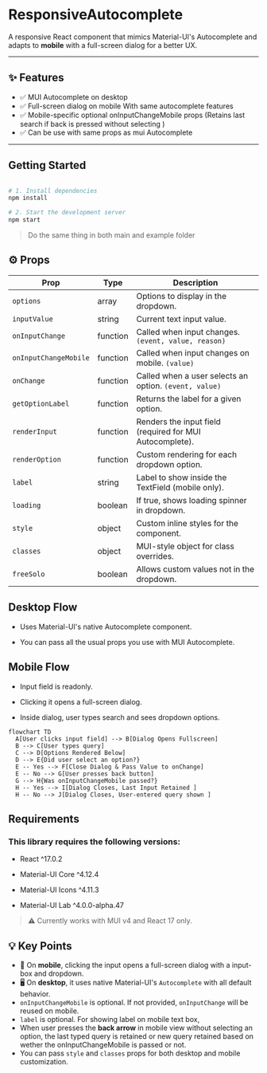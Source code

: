 #  ResponsiveAutocomplete

A responsive React component that mimics Material-UI's Autocomplete and adapts to **mobile** with a full-screen dialog for a better UX.

---

## ✨ Features

- ✅ MUI Autocomplete on desktop  
- ✅ Full-screen dialog on mobile With same autocomplete features 
- ✅ Mobile-specific optional onInputChangeMobile props  (Retains last search if back is pressed without selecting )
- ✅ Can be use with same props as mui Autocomplete

---

##  Getting Started

```bash

# 1. Install dependencies
npm install

# 2. Start the development server
npm start
```

> Do the same thing in both main and example folder

## ⚙️ Props

| Prop                  | Type       | Description |
|-----------------------|------------|-------------|
| `options`             | array      | Options to display in the dropdown. |
| `inputValue`          | string     | Current text input value. |
| `onInputChange`       | function   | Called when input changes. `(event, value, reason)` |
| `onInputChangeMobile` | function   | Called when input changes on mobile. `(value)` |
| `onChange`            | function   | Called when a user selects an option. `(event, value)` |
| `getOptionLabel`      | function   | Returns the label for a given option. |
| `renderInput`         | function   | Renders the input field (required for MUI Autocomplete). |
| `renderOption`        | function   | Custom rendering for each dropdown option. |
| `label`               | string     | Label to show inside the TextField (mobile only). |
| `loading`             | boolean    | If true, shows loading spinner in dropdown. |
| `style`               | object     | Custom inline styles for the component. |
| `classes`             | object     | MUI-style object for class overrides. |
| `freeSolo`            | boolean    | Allows custom values not in the dropdown. |

## Desktop Flow

- Uses Material-UI's native Autocomplete component.

- You can pass all the usual props you use with MUI Autocomplete.


## Mobile Flow

- Input field is readonly.

- Clicking it opens a full-screen dialog.

- Inside dialog, user types search and sees dropdown options.

```mermaid
flowchart TD
  A[User clicks input field] --> B[Dialog Opens Fullscreen]
  B --> C[User types query]
  C --> D[Options Rendered Below]
  D --> E{Did user select an option?}
  E -- Yes --> F[Close Dialog & Pass Value to onChange]
  E -- No --> G[User presses back button]
  G --> H{Was onInputChangeMobile passed?}
  H -- Yes --> I[Dialog Closes, Last Input Retained ]
  H -- No --> J[Dialog Closes, User-entered query shown ]
 ```


## Requirements
### This library requires the following versions:

- React ^17.0.2

- Material-UI Core ^4.12.4

- Material-UI Icons ^4.11.3

- Material-UI Lab ^4.0.0-alpha.47

> ⚠️ Currently works with MUI v4 and React 17 only.
## 💡 Key Points

- 📱 On **mobile**, clicking the input opens a full-screen dialog with a input-box and dropdown.
- 🖥️ On **desktop**, it uses native Material-UI's `Autocomplete` with all default behavior.
- `onInputChangeMobile` is optional. If not provided, 
`onInputChange` will be reused on mobile.
- `label` is optional. For showing label on mobile text box, 
- When user presses the **back arrow** in mobile view without selecting an option, the last typed query is retained or new query retained based on wether the onInputChangeMobile is passed or not.
- You can pass `style` and `classes` props for both desktop and mobile customization.